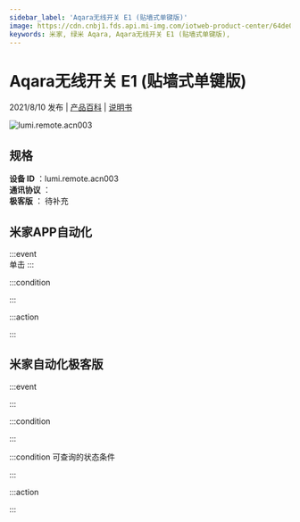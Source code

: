 ```yaml
---
sidebar_label: 'Aqara无线开关 E1 (贴墙式单键版)'
image: https://cdn.cnbj1.fds.api.mi-img.com/iotweb-product-center/64de0437ae61e78bf4e2324b8ba4cb8e_a5b77920c41e27a0a7751fea6a87bb9e_E1-2.2.png?GalaxyAccessKeyId=AKVGLQWBOVIRQ3XLEW&Expires=9223372036854775807&Signature=QhT+4ZDQt2scUkz+FyxSAcK2cBs=
keywords: 米家, 绿米 Aqara, Aqara无线开关 E1 (贴墙式单键版), 
---
```

# Aqara无线开关 E1 (贴墙式单键版)

2021/8/10 发布 | [产品百科](https://home.mi.com/webapp/content/baike/product/index.html?model=lumi.remote.acn003/) | [说明书](https://home.mi.com/views/introduction.html?model=lumi.remote.acn003&region=cn)

![lumi.remote.acn003](https://cdn.cnbj1.fds.api.mi-img.com/iotweb-product-center/64de0437ae61e78bf4e2324b8ba4cb8e_a5b77920c41e27a0a7751fea6a87bb9e_E1-2.2.png?GalaxyAccessKeyId=AKVGLQWBOVIRQ3XLEW&Expires=9223372036854775807&Signature=QhT+4ZDQt2scUkz+FyxSAcK2cBs=)

## 规格  
> 
**设备 ID** ：lumi.remote.acn003  
**通讯协议** ：  
**极客版**  ： 待补充 


## 米家APP自动化  

:::event  
单击
:::

:::condition  

:::

:::action   

:::

## 米家自动化极客版  

:::event  

:::

:::condition  

:::

:::condition 可查询的状态条件  

:::

:::action  

:::

        

